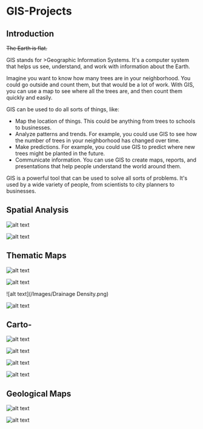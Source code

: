 # GIS-Projects
## Introduction
~~The Earth is flat.~~
 
GIS stands for >Geographic Information Systems. It's a computer system that helps us see, understand, and work with information about the Earth.

Imagine you want to know how many trees are in your neighborhood. You could go outside and count them, but that would be a lot of work. With GIS, you can use a map to see where all the trees are, and then count them quickly and easily.

GIS can be used to do all sorts of things, like:

- Map the location of things. This could be anything from trees to schools to businesses.
- Analyze patterns and trends. For example, you could use GIS to see how the number of trees in your neighborhood has changed over time.
- Make predictions. For example, you could use GIS to predict where new trees might be planted in the future.
- Communicate information. You can use GIS to create maps, reports, and presentations that help people understand the world around them.

  
GIS is a powerful tool that can be used to solve all sorts of problems. It's used by a wide variety of people, from scientists to city planners to businesses.

## Spatial Analysis

![alt text](/Images/nitrate_index_bubble.png)

![alt text](/Images/nitrate_concentration.png)


## Thematic Maps

![alt text](/Images/Elevation.png)

![alt text](/Images/Slope.png)

![alt text](/Images/Drainage Density.png)

![alt text](/Images/LULC.png)

## Carto-

![alt text](/Images/Topo.png)

![alt text](/Images/DrainageMap.png)

![alt text](/Images/Lagos_Rivers.png)

![alt text](/Images/Ibeju_Lekki.png)


## Geological Maps
![alt text](/Images/Geologic_map.png)

![alt text](/Images/Geological_Map.png)

